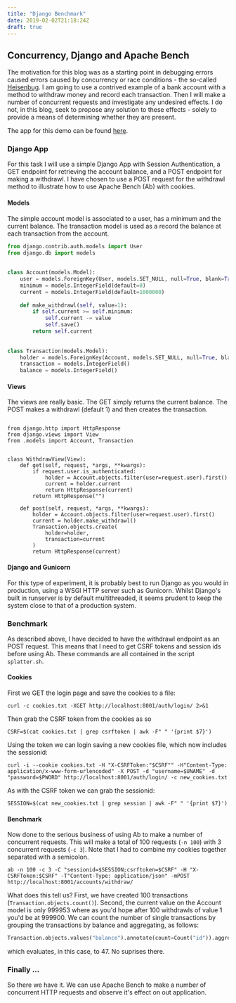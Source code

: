 ```yaml
---
title: "Django Benchmark"
date: 2019-02-02T21:18:24Z
draft: true
---
```


## Concurrency, Django and Apache Bench

The motivation for this blog was as a starting point in debugging errors caused errors caused by concurrency or race conditions - the so-called [Heisenbug](https://en.wikipedia.org/wiki/Heisenbug). I am going to use a contrived example of a bank account with a method to withdraw money and record each transaction. Then I will make a number of concurrent requests and investigate any undesired effects. I do not, in this blog, seek to propose any solution to these effects - solely to provide a means of determining whether they are present. 

The app for this demo can be found [here](https://github.com/wrdeman/demo-concurrency).

### Django App

For this task I will use a simple Django App with Session Authentication, a GET endpoint for retrieving the account balance, and a POST endpoint for making a withdrawl. I have chosen to use a POST request for the withdrawl method to illustrate how to use Apache Bench (Ab) with cookies.

#### Models
The simple account model is associated to a user, has a minimum and the current balance. The transaction model is used as a record the balance at each transaction from the account.


```Python
from django.contrib.auth.models import User                                    
from django.db import models                                                   
                                                                               
                                                                               
class Account(models.Model):                                                   
    user = models.ForeignKey(User, models.SET_NULL, null=True, blank=True)     
    minimum = models.IntegerField(default=0)                                 
    current = models.IntegerField(default=1000000)                             
                                                                              
    def make_withdrawl(self, value=1):                                         
        if self.current >= self.minimum:                                     
            self.current -= value                                              
            self.save()                                                        
        return self.current                                                    
                                                                              
                                                                               
class Transaction(models.Model):                                               
    holder = models.ForeignKey(Account, models.SET_NULL, null=True, blank=True)
    transaction = models.IntegerField()                                        
    balance = models.IntegerField()                                        
```

#### Views 
The views are really basic. The GET simply returns the current balance. The POST makes a withdrawl (default 1) and then creates the transaction.
```

from django.http import HttpResponse                                           
from django.views import View                                                  
from .models import Account, Transaction                                       
                                                                               
                                                                                          
class WithdrawView(View):                                                         
    def get(self, request, *args, **kwargs):                                   
        if request.user.is_authenticated:                                      
            holder = Account.objects.filter(user=request.user).first()         
            current = holder.current                                            
            return HttpResponse(current)                                                       
        return HttpResponse("")                                                
                                                                               
    def post(self, request, *args, **kwargs):                                                    
        holder = Account.objects.filter(user=request.user).first()             
        current = holder.make_withdrawl()                                      
        Transaction.objects.create(                                            
            holder=holder,                                                     
            transaction=current                                                
        )                                                                      
        return HttpResponse(current)
```

#### Django and Gunicorn
For this type of experiment, it is probably best to run Django as you would in production, using a WSGI HTTP server such as Gunicorn. Whilst Django's built in runserver is by default multithreaded, it seems prudent to keep the system close to that of a production system.


### Benchmark

As described above, I have decided to have the withdrawl endpoint as an POST request. This means that I need to get CSRF tokens and session ids before using Ab. These commands are all contained in the script `splatter.sh`.


#### Cookies 
First we GET the login page and save the cookies to a file:

```
curl -c cookies.txt -XGET http://localhost:8001/auth/login/ 2>&1               
```

Then grab the CSRF token from the cookies as so
```
CSRF=$(cat cookies.txt | grep csrftoken | awk -F" " '{print $7}')              
```

Using the token we can login saving a new cookies file, which now includes the sessionid:
```                                                
curl -i --cookie cookies.txt -H "X-CSRFToken:"$CSRF"" -H"Content-Type: application/x-www-form-urlencoded" -X POST -d "username=$UNAME" -d "password=$PWORD" http://localhost:8001/auth/login/ -c new_cookies.txt
```                                                                             
As with the CSRF token we can grab the sessionid:
```
SESSION=$(cat new_cookies.txt | grep session | awk -F" " '{print $7}')         
```


#### Benchmark
Now done to the serious business of using Ab to make a number of concurrent requests. This will make a total of 100 requests (`-n 100`) with 3 concurrent requests (`-c 3`). Note that I had to combine my cookies together separated with a semicolon. 
```
ab -n 100 -c 3 -C "sessionid=$SESSION;csrftoken=$CSRF" -H "X-CSRFToken:$CSRF" -T"Content-Type: application/json" -mPOST http://localhost:8001/accounts/withdraw/
```

What does this tell us? First, we have created 100 transactions (`Transaction.objects.count()`). Second, the current value on the Account model is only 999953 where as you'd hope after 100 withdrawls of value 1 you'd be at 999900. We can count the number of single transactions by grouping the transactions by balance and aggregating, as follows: 
```python
Transaction.objects.values("balance").annotate(count=Count("id")).aggregate(Count("count")) 
```
which evaluates, in this case, to 47. No suprises there.

### Finally ...
So there we have it. We can use Apache Bench to make a number of concurrent HTTP requests and observe it's effect on out application. 



